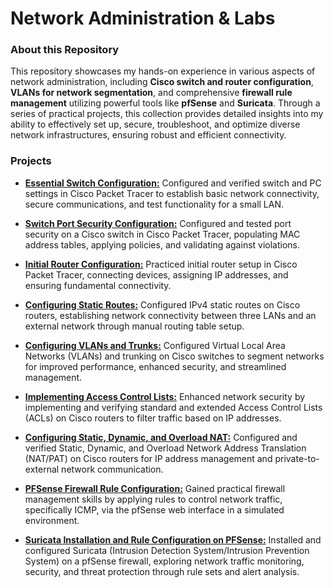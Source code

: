 # Network Administration & Labs

### About this Repository

This repository showcases my hands-on experience in various aspects of network administration, including **Cisco switch and router configuration**, **VLANs for network segmentation**, and comprehensive **firewall rule management** utilizing powerful tools like **pfSense** and **Suricata**. Through a series of practical projects, this collection provides detailed insights into my ability to effectively set up, secure, troubleshoot, and optimize diverse network infrastructures, ensuring robust and efficient connectivity.

### Projects 

* [**Essential Switch Configuration:**](https://github.com/iagsalazar1-cs/Network-Administration-and-Labs/tree/main/01-Essential-Switch-Configuration) Configured and verified switch and PC settings in Cisco Packet Tracer to establish basic network connectivity, secure communications, and test functionality for a small LAN. 

* [**Switch Port Security Configuration:**](https://www.google.com/search?q=https://github.com/iagsalazar1-cs/Network-Administration-and-Labs/tree/main/02-Switch-Port-Security-Configuration) Configured and tested port security on a Cisco switch in Cisco Packet Tracer, populating MAC address tables, applying policies, and validating against violations. 

* [**Initial Router Configuration:**](https://www.google.com/search?q=https://github.com/iagsalazar1-cs/Network-Administration-and-Labs/tree/main/03-Initial-Router-Configuration) Practiced initial router setup in Cisco Packet Tracer, connecting devices, assigning IP addresses, and ensuring fundamental connectivity.

* [**Configuring Static Routes:**](https://www.google.com/search?q=https://github.com/iagsalazar1-cs/Network-Administration-and-Labs/tree/main/04-Configuring-Static-Routes) Configured IPv4 static routes on Cisco routers, establishing network connectivity between three LANs and an external network through manual routing table setup.

* [**Configuring VLANs and Trunks:**](https://www.google.com/search?q=https://github.com/iagsalazar1-cs/Network-Administration-and-Labs/tree/main/05-Configuring-VLANs-and-Trunks) Configured Virtual Local Area Networks (VLANs) and trunking on Cisco switches to segment networks for improved performance, enhanced security, and streamlined management. 

* [**Implementing Access Control Lists:**](https://www.google.com/search?q=https://github.com/iagsalazar1-cs/Network-Administration-and-Labs/tree/main/06-Implementing-Access-Control-Lists) Enhanced network security by implementing and verifying standard and extended Access Control Lists (ACLs) on Cisco routers to filter traffic based on IP addresses.

* [**Configuring Static, Dynamic, and Overload NAT:**](https://www.google.com/search?q=https://github.com/iagsalazar1-cs/Network-Administration-and-Labs/tree/main/07-Configuring-Static-Dynamic-Overload-NAT) Configured and verified Static, Dynamic, and Overload Network Address Translation (NAT/PAT) on Cisco routers for IP address management and private-to-external network communication.

* [**PFSense Firewall Rule Configuration:**](https://www.google.com/search?q=https://github.com/iagsalazar1-cs/Network-Administration-and-Labs/tree/main/08-PFSense-Firewall-Rule-Configuration) Gained practical firewall management skills by applying rules to control network traffic, specifically ICMP, via the pfSense web interface in a simulated environment.

* [**Suricata Installation and Rule Configuration on PFSense:**](https://www.google.com/search?q=https://github.com/iagsalazar1-cs/Network-Administration-and-Labs/tree/main/09-Suricata-Installation-and-Rule-Configuration-on-PFSense) Installed and configured Suricata (Intrusion Detection System/Intrusion Prevention System) on a pfSense firewall, exploring network traffic monitoring, security, and threat protection through rule sets and alert analysis.
